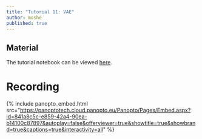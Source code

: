```yaml
---
title: "Tutorial 11: VAE"
author: moshe
published: true
---
```



## Material

The tutorial notebook can be viewed [here](https://nbviewer.org/github/vistalab-technion/cs236781-tutorials/blob/master/t13%20-%20Diffusion%20Models/DDPMs.ipynb).

# Recording

{% include panopto_embed.html src="https://panoptotech.cloud.panopto.eu/Panopto/Pages/Embed.aspx?id=841a8c5c-e859-42a4-90ea-b14100c87897&autoplay=false&offerviewer=true&showtitle=true&showbrand=true&captions=true&interactivity=all" %}
